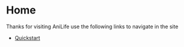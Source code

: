 # Home
Thanks for visiting AniLife use the following links to navigate in the site
 - [Quickstart](/Pages/Quickstart) 
